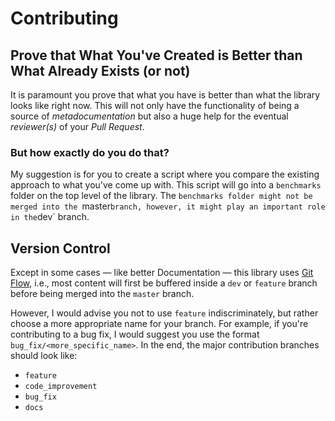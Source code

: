# Contributing

## Prove that What You've Created is Better than What Already Exists (or not)

It is paramount you prove that what you have is better than what the library looks like right now. This will not only have the functionality of being a source of *metadocumentation* but also a huge help for the eventual *reviewer(s)* of your *Pull Request*.

### But how exactly do you do that?

My suggestion is for you to create a script where you compare the existing approach to what you've come up with. This script will go into a `benchmarks` folder on the top level of the library. The `benchmarks folder might not be merged into the `master` branch, however, it might play an important role in the `dev` branch.

## Version Control

Except in some cases &mdash; like better Documentation &mdash; this library uses [Git Flow](https://www.atlassian.com/git/tutorials/comparing-workflows/gitflow-workflow), i.e., most content will first be buffered inside a `dev` or `feature` branch before being merged into the `master` branch.

However, I would advise you not to use `feature` indiscriminately, but rather choose a more appropriate name for your branch. For example, if you're contributing to a bug fix, I would suggest you use the format `bug_fix/<more_specific_name>`. In the end, the major contribution branches should look like:

- `feature`
- `code_improvement`
- `bug_fix`
- `docs`
